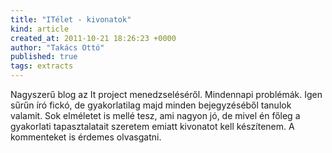 ```yaml
---
title: "ITélet - kivonatok"
kind: article
created_at: 2011-10-21 18:26:23 +0000
author: "Takács Ottó"
published: true
tags: extracts
---
```

Nagyszerű blog az It project menedzseléséről. Mindennapi problémák. Igen sűrűn író fickó, de gyakorlatilag majd minden bejegyzéséből tanulok valamit. Sok elméletet is mellé tesz, ami nagyon jó, de mivel én főleg a gyakorlati tapasztalatait szeretem emiatt kivonatot kell készítenem. A kommenteket is érdemes olvasgatni.

<div class='old-comments'></div>